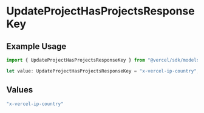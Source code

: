 # UpdateProjectHasProjectsResponseKey

## Example Usage

```typescript
import { UpdateProjectHasProjectsResponseKey } from "@vercel/sdk/models/updateprojectop.js";

let value: UpdateProjectHasProjectsResponseKey = "x-vercel-ip-country";
```

## Values

```typescript
"x-vercel-ip-country"
```